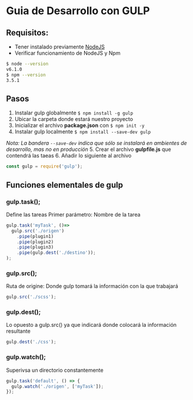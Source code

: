 # Guia de Desarrollo con GULP

## Requisitos:
- Tener instalado previamente [NodeJS](https://nodejs.org/es/)
- Verificar funcionamiento de NodeJS y Npm
```bash
$ node --version
v6.1.0
$ npm --version
3.5.1
```

## Pasos
1. Instalar gulp globalmente
  `$ npm install -g gulp`
2. Ubicar la carpeta donde estará nuestro proyecto
3. Inicializar el archivo **package.json** con
  `$ npm init -y`
4. Instalar gulp localmente
  `$ npm install --save-dev gulp`

  *Nota: La bandera `--save-dev` indica que sólo se instalará en ambientes de desarrollo, mas no en producción*
5. Crear el archivo **gulpfile.js** que contendrá las taeas
6. Añadir lo siguiente al archivo
```javascript
const gulp = require('gulp');
```

## Funciones elementales de gulp

### gulp.task();
Define las tareas
Primer parámetro: Nombre de la tarea
```javascript
gulp.task('myTask', ()=>
  gulp.src('./origen')
    .pipe(plugin1)
    .pipe(plugin2)
    .pipe(plugin3)
    .pipe(gulp.dest('./destino'));
);
```

### gulp.src();
Ruta de origine: Donde gulp tomará la información con la que trabajará
```javascript
gulp.src('./scss');
```

### gulp.dest();
Lo opuesto a gulp.src() ya que indicará donde colocará la información resultante
```javascript
gulp.dest('./css');
```

### gulp.watch();
Superivsa un directorio constantemente
```javascript
gulp.task('default', () => {
  gulp.watch('./origen', ['myTask']);
});
```
